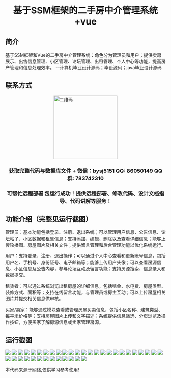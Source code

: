 <p><h1 align="center">基于SSM框架的二手房中介管理系统+vue</h1></p>

## 简介
基于SSM框架和Vue的二手房中介管理系统：角色分为管理员和用户；提供卖房展示、出售信息管理、小区管理、论坛管理、出租管理、个人中心等功能，提高房产管理和信息处理效率。    --计算机毕业设计源码；毕设源码；java毕业设计源码


## 联系方式
<img src="https://bs-1329754181.cos.ap-shanghai.myqcloud.com/wx.jpg" alt="二维码" style="display: block; margin: 0 auto;" width="200px">
<p><h3 align="center">获取完整代码与数据库文件 + 微信：bysj5151 QQ: 86050149 QQ群: 783742310</h3></p>
<p><h3 align="center">可帮忙远程部署 包运行成功！提供远程部署、修改代码、设计文档指导、代码讲解等服务！</h3></p>

## 功能介绍（完整见运行截图）
管理员：基本功能包括登录、注册、退出系统；可以管理用户信息、公告信息、论坛帖子、小区数据和租售信息；支持添加、编辑、删除以及查看详细信息；能够上传轮播图、房屋图片及相关文件；提供留言管理和后台管理功能以优化系统运行。

用户：支持登录、注册、退出操作；可以通过个人中心查看和更新账号信息，包括用户名、手机号、身份证号、电子邮箱等；能够上传用户头像；可以查看房源信息、小区信息及公告内容，参与论坛互动及留言功能；支持房源搜索、信息录入和数据提交。

租赁者：可以通过系统浏览出租房屋的详细信息，包括租金、水电费、房屋类型、装修方式、面积等；支持在线留言功能，与管理员或房主互动；可以上传房屋相关图片并提交相关信息供审核。

买家/卖家：能够通过模块查看或管理房屋买卖信息，包括小区名称、建筑类型、每平米价格等；支持房屋图片上传和文字描述；系统提供信息筛选、分页浏览及操作按钮，方便买家了解房源信息或卖家管理房源。


## 运行截图
![](https://bs-1329754181.cos.ap-shanghai.myqcloud.com/ssm/SecondHandHouseAgencyManagementSystem/img/001.jpg)
![](https://bs-1329754181.cos.ap-shanghai.myqcloud.com/ssm/SecondHandHouseAgencyManagementSystem/img/002.jpg)
![](https://bs-1329754181.cos.ap-shanghai.myqcloud.com/ssm/SecondHandHouseAgencyManagementSystem/img/003.jpg)
![](https://bs-1329754181.cos.ap-shanghai.myqcloud.com/ssm/SecondHandHouseAgencyManagementSystem/img/004.jpg)
![](https://bs-1329754181.cos.ap-shanghai.myqcloud.com/ssm/SecondHandHouseAgencyManagementSystem/img/005.jpg)
![](https://bs-1329754181.cos.ap-shanghai.myqcloud.com/ssm/SecondHandHouseAgencyManagementSystem/img/006.jpg)
![](https://bs-1329754181.cos.ap-shanghai.myqcloud.com/ssm/SecondHandHouseAgencyManagementSystem/img/007.jpg)
![](https://bs-1329754181.cos.ap-shanghai.myqcloud.com/ssm/SecondHandHouseAgencyManagementSystem/img/008.jpg)
![](https://bs-1329754181.cos.ap-shanghai.myqcloud.com/ssm/SecondHandHouseAgencyManagementSystem/img/009.jpg)
![](https://bs-1329754181.cos.ap-shanghai.myqcloud.com/ssm/SecondHandHouseAgencyManagementSystem/img/010.jpg)
![](https://bs-1329754181.cos.ap-shanghai.myqcloud.com/ssm/SecondHandHouseAgencyManagementSystem/img/011.jpg)
![](https://bs-1329754181.cos.ap-shanghai.myqcloud.com/ssm/SecondHandHouseAgencyManagementSystem/img/012.jpg)
![](https://bs-1329754181.cos.ap-shanghai.myqcloud.com/ssm/SecondHandHouseAgencyManagementSystem/img/013.jpg)
![](https://bs-1329754181.cos.ap-shanghai.myqcloud.com/ssm/SecondHandHouseAgencyManagementSystem/img/014.jpg)
![](https://bs-1329754181.cos.ap-shanghai.myqcloud.com/ssm/SecondHandHouseAgencyManagementSystem/img/015.jpg)
![](https://bs-1329754181.cos.ap-shanghai.myqcloud.com/ssm/SecondHandHouseAgencyManagementSystem/img/016.jpg)
![](https://bs-1329754181.cos.ap-shanghai.myqcloud.com/ssm/SecondHandHouseAgencyManagementSystem/img/017.jpg)
![](https://bs-1329754181.cos.ap-shanghai.myqcloud.com/ssm/SecondHandHouseAgencyManagementSystem/img/018.jpg)
![](https://bs-1329754181.cos.ap-shanghai.myqcloud.com/ssm/SecondHandHouseAgencyManagementSystem/img/019.jpg)
![](https://bs-1329754181.cos.ap-shanghai.myqcloud.com/ssm/SecondHandHouseAgencyManagementSystem/img/020.jpg)
![](https://bs-1329754181.cos.ap-shanghai.myqcloud.com/ssm/SecondHandHouseAgencyManagementSystem/img/021.jpg)
![](https://bs-1329754181.cos.ap-shanghai.myqcloud.com/ssm/SecondHandHouseAgencyManagementSystem/img/022.jpg)
![](https://bs-1329754181.cos.ap-shanghai.myqcloud.com/ssm/SecondHandHouseAgencyManagementSystem/img/023.jpg)
![](https://bs-1329754181.cos.ap-shanghai.myqcloud.com/ssm/SecondHandHouseAgencyManagementSystem/img/024.jpg)
![](https://bs-1329754181.cos.ap-shanghai.myqcloud.com/ssm/SecondHandHouseAgencyManagementSystem/img/025.jpg)
![](https://bs-1329754181.cos.ap-shanghai.myqcloud.com/ssm/SecondHandHouseAgencyManagementSystem/img/026.jpg)
![](https://bs-1329754181.cos.ap-shanghai.myqcloud.com/ssm/SecondHandHouseAgencyManagementSystem/img/027.jpg)
![](https://bs-1329754181.cos.ap-shanghai.myqcloud.com/ssm/SecondHandHouseAgencyManagementSystem/img/028.jpg)
![](https://bs-1329754181.cos.ap-shanghai.myqcloud.com/ssm/SecondHandHouseAgencyManagementSystem/img/029.jpg)
![](https://bs-1329754181.cos.ap-shanghai.myqcloud.com/ssm/SecondHandHouseAgencyManagementSystem/img/030.jpg)
![](https://bs-1329754181.cos.ap-shanghai.myqcloud.com/ssm/SecondHandHouseAgencyManagementSystem/img/031.jpg)
![](https://bs-1329754181.cos.ap-shanghai.myqcloud.com/ssm/SecondHandHouseAgencyManagementSystem/img/032.jpg)
![](https://bs-1329754181.cos.ap-shanghai.myqcloud.com/ssm/SecondHandHouseAgencyManagementSystem/img/033.jpg)
![](https://bs-1329754181.cos.ap-shanghai.myqcloud.com/ssm/SecondHandHouseAgencyManagementSystem/img/034.jpg)
![](https://bs-1329754181.cos.ap-shanghai.myqcloud.com/ssm/SecondHandHouseAgencyManagementSystem/img/035.jpg)
![](https://bs-1329754181.cos.ap-shanghai.myqcloud.com/ssm/SecondHandHouseAgencyManagementSystem/img/036.jpg)
![](https://bs-1329754181.cos.ap-shanghai.myqcloud.com/ssm/SecondHandHouseAgencyManagementSystem/img/037.jpg)
![](https://bs-1329754181.cos.ap-shanghai.myqcloud.com/ssm/SecondHandHouseAgencyManagementSystem/img/038.jpg)

<p>本代码来源于网络,仅供学习参考使用!</p>
